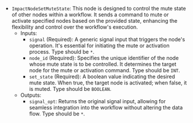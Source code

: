 - `ImpactNodeSetMuteState`: This node is designed to control the mute state of other nodes within a workflow. It sends a command to mute or activate specified nodes based on the provided state, enhancing the flexibility and control over the workflow's execution.
    - Inputs:
        - `signal` (Required): A generic signal input that triggers the node's operation. It's essential for initiating the mute or activation process. Type should be `*`.
        - `node_id` (Required): Specifies the unique identifier of the node whose mute state is to be controlled. It determines the target node for the mute or activation command. Type should be `INT`.
        - `set_state` (Required): A boolean value indicating the desired mute state. When true, the target node is activated; when false, it is muted. Type should be `BOOLEAN`.
    - Outputs:
        - `signal_opt`: Returns the original signal input, allowing for seamless integration into the workflow without altering the data flow. Type should be `*`.
